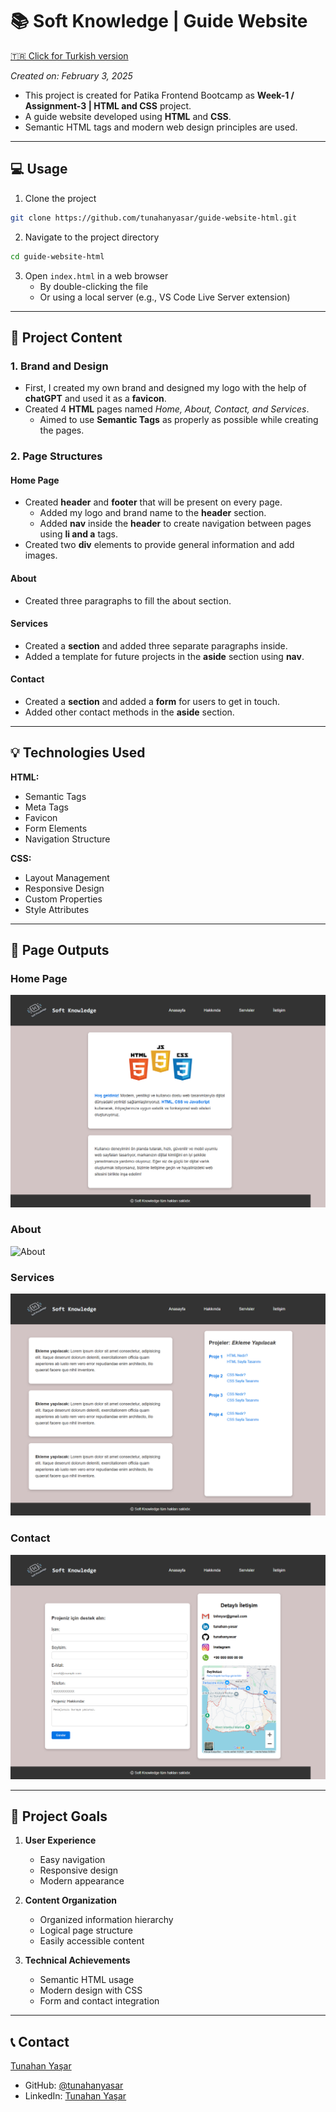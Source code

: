 # 📚 Soft Knowledge | Guide Website

[🇹🇷 Click for Turkish version](./README.tr.md)

*Created on: February 3, 2025*

* This project is created for Patika Frontend Bootcamp as **Week-1 / Assignment-3 | HTML and CSS** project.
* A guide website developed using **HTML** and **CSS**.
* Semantic HTML tags and modern web design principles are used.

---

## :computer: Usage

1. Clone the project
```bash
git clone https://github.com/tunahanyasar/guide-website-html.git
```

2. Navigate to the project directory
```bash
cd guide-website-html
```

3. Open `index.html` in a web browser
   - By double-clicking the file
   - Or using a local server (e.g., VS Code Live Server extension)

---

## 📜 Project Content

### 1. Brand and Design
- First, I created my own brand and designed my logo with the help of **chatGPT** and used it as a **favicon**.
- Created 4 **HTML** pages named *Home, About, Contact, and Services*.
  - Aimed to use **Semantic Tags** as properly as possible while creating the pages.

### 2. Page Structures

#### Home Page
- Created **header** and **footer** that will be present on every page.
  - Added my logo and brand name to the **header** section.
  - Added **nav** inside the **header** to create navigation between pages using **li and a** tags.
- Created two **div** elements to provide general information and add images.

#### About
- Created three paragraphs to fill the about section.

#### Services
- Created a **section** and added three separate paragraphs inside.
- Added a template for future projects in the **aside** section using **nav**.

#### Contact
- Created a **section** and added a **form** for users to get in touch.
- Added other contact methods in the **aside** section.

---

## 💡 Technologies Used

**HTML:**
* Semantic Tags
* Meta Tags
* Favicon
* Form Elements
* Navigation Structure

**CSS:**
* Layout Management
* Responsive Design
* Custom Properties
* Style Attributes

---

## 📸 Page Outputs

### Home Page
![Home Page](./img/anasayfa.png)

### About
![About](./img/hakkında.png)

### Services
![Services](./img/servisler.png)

### Contact
![Contact](./img/iletisim.png)

---

## 🎯 Project Goals

1. **User Experience**
   - Easy navigation
   - Responsive design
   - Modern appearance

2. **Content Organization**
   - Organized information hierarchy
   - Logical page structure
   - Easily accessible content

3. **Technical Achievements**
   - Semantic HTML usage
   - Modern design with CSS
   - Form and contact integration

---

## 📞 Contact

[Tunahan Yaşar](https://github.com/tunahanyasar)

* GitHub: [@tunahanyasar](https://github.com/tunahanyasar)
* LinkedIn: [Tunahan Yaşar](https://www.linkedin.com/in/tunahan-yasar/) 
